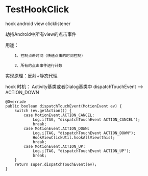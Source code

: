 # TestHookClick
hook android view clicklistener

劫持Android中所有view的点击事件

用途：

        1、控制点击时间（快速点击的时间控制）

        2、所有的点击事件进行计数

实现原理：反射+静态代理

hook 时机： Activity基类或者Dialog基类中 dispatchTouchEvent --> ACTION_DOWN

    @Override
    public boolean dispatchTouchEvent(MotionEvent ev) {
        switch (ev.getAction()) {
            case MotionEvent.ACTION_CANCEL:
                Log.i(TAG, "dispatchTouchEvent ACTION_CANCEL");
                break;
            case MotionEvent.ACTION_DOWN:
                Log.i(TAG, "dispatchTouchEvent ACTION_DOWN");
                HookViewClickUtil.hookAllView(this);
                break;
            case MotionEvent.ACTION_UP:
                Log.i(TAG, "dispatchTouchEvent ACTION_UP");
                break;
        }
        return super.dispatchTouchEvent(ev);
    }
